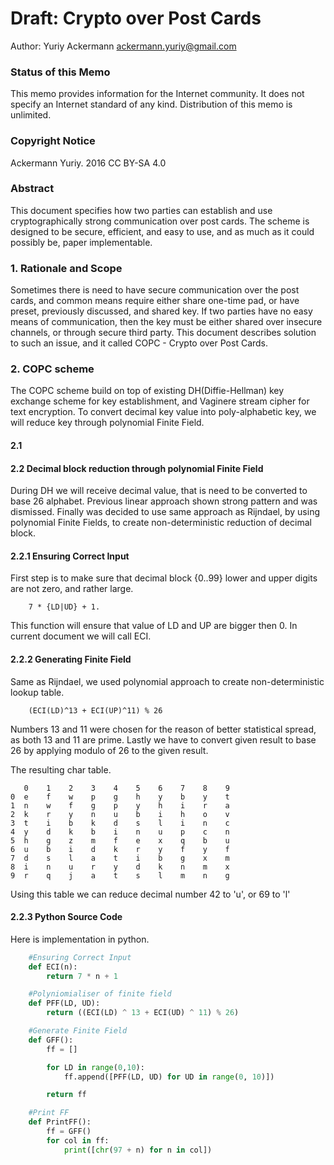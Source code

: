 Draft: Crypto over Post Cards
===

Author: Yuriy Ackermann <ackermann.yuriy@gmail.com>

### Status of this Memo

This memo provides information for the Internet community.  It does not specify an Internet standard of any kind.  Distribution of this memo is unlimited.



### Copyright Notice

Ackermann Yuriy. 2016 CC BY-SA 4.0



### Abstract

This document specifies how two parties can establish and use cryptographically strong communication over post cards. The scheme is designed to be secure, efficient, and easy to use, and as much as it could possibly be, paper implementable.



### 1. Rationale and Scope

Sometimes there is need to have secure communication over the post cards, and common means require either share one-time pad, or have preset, previously discussed, and shared key. If two parties have no easy means of communication, then the key must be either shared over insecure channels, or through secure third party. This document describes solution to such an issue, and it called COPC - Crypto over Post Cards.



### 2. COPC scheme

The COPC scheme build on top of existing DH(Diffie-Hellman) key exchange scheme for key establishment, and Vaginere stream cipher for text encryption. To convert decimal key value into poly-alphabetic key, we will reduce key through polynomial Finite Field.



#### 2.1 

#### 2.2 Decimal block reduction through polynomial Finite Field

During DH we will receive decimal value, that is need to be converted to base 26 alphabet. Previous linear approach shown strong pattern and was dismissed. Finally was decided to use same approach as Rijndael, by using polynomial Finite Fields, to create non-deterministic reduction of decimal block.



#### 2.2.1 Ensuring Correct Input

First step is to make sure that decimal block {0..99} lower and upper digits are not zero, and rather large. 

```
    7 * {LD|UD} + 1.
```

This function will ensure that value of LD and UP are bigger then 0. In current document we will call ECI.



#### 2.2.2 Generating Finite Field

Same as Rijndael, we used polynomial approach to create non-deterministic lookup table.

```
    (ECI(LD)^13 + ECI(UP)^11) % 26
```

Numbers 13 and 11 were chosen for the reason of better statistical spread, as both 13 and 11 are prime. Lastly we have to convert given result to base 26 by applying modulo of 26 to the given result.

The resulting char table.
```
   0    1    2    3    4    5    6    7    8    9 
0  e    f    w    p    g    h    y    b    y    t
1  n    w    f    g    p    y    h    i    r    a
2  k    r    y    n    u    b    i    h    o    v
3  t    i    b    k    d    s    l    i    n    c
4  y    d    k    b    i    n    u    p    c    n
5  h    g    z    m    f    e    x    q    b    u
6  u    b    i    d    k    r    y    f    y    f
7  d    s    l    a    t    i    b    g    x    m
8  i    n    u    r    y    d    k    n    m    x
9  r    q    j    a    t    s    l    m    n    g
```

Using this table we can reduce decimal number 42 to 'u', or 69 to 'l'



#### 2.2.3 Python Source Code

Here is implementation in python.

```python
    #Ensuring Correct Input
    def ECI(n):
        return 7 * n + 1

    #Polyniomialiser of finite field
    def PFF(LD, UD): 
        return ((ECI(LD) ^ 13 + ECI(UD) ^ 11) % 26)

    #Generate Finite Field
    def GFF():
        ff = []

        for LD in range(0,10):
            ff.append([PFF(LD, UD) for UD in range(0, 10)])

        return ff

    #Print FF
    def PrintFF():
        ff = GFF()
        for col in ff:
            print([chr(97 + n) for n in col])
```
